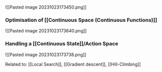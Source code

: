 ![[Pasted image 20231023173450.png]]

### Optimisation of [[Continuous Space (Continuous Functions)]]
![[Pasted image 20231023173640.png]]
### Handling a [[Continuous State]]/Action Space
![[Pasted image 20231023173738.png]]


Related to: [[Local Search]], [[Gradient descent]], [[Hill-Climbing]]
